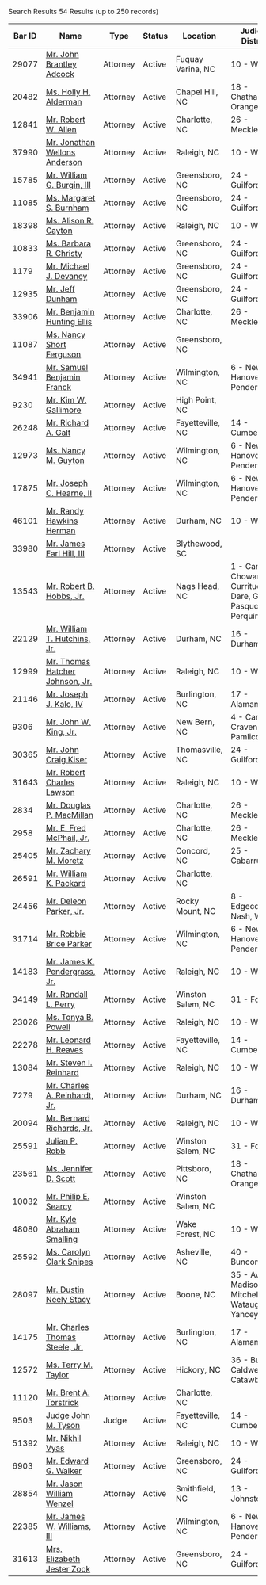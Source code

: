 Search Results 54 Results (up to 250 records)

| Bar ID | Name | Type | Status | Location | Judicial District |
| --- | --- | --- | --- | --- | --- |
| 29077 | [Mr. John Brantley Adcock](https://portal.ncbar.gov/Verification/viewer.aspx?ID=29077) | Attorney | Active | Fuquay Varina, NC | 10 - Wake |
| 20482 | [Ms. Holly H. Alderman](https://portal.ncbar.gov/Verification/viewer.aspx?ID=20482) | Attorney | Active | Chapel Hill, NC | 18 - Chatham, Orange |
| 12841 | [Mr. Robert W. Allen](https://portal.ncbar.gov/Verification/viewer.aspx?ID=12841) | Attorney | Active | Charlotte, NC | 26 - Mecklenburg |
| 37990 | [Mr. Jonathan Wellons Anderson](https://portal.ncbar.gov/Verification/viewer.aspx?ID=37990) | Attorney | Active | Raleigh, NC | 10 - Wake |
| 15785 | [Mr. William G. Burgin, III](https://portal.ncbar.gov/Verification/viewer.aspx?ID=15785) | Attorney | Active | Greensboro, NC | 24 - Guilford |
| 11085 | [Ms. Margaret S. Burnham](https://portal.ncbar.gov/Verification/viewer.aspx?ID=11085) | Attorney | Active | Greensboro, NC | 24 - Guilford |
| 18398 | [Ms. Alison R. Cayton](https://portal.ncbar.gov/Verification/viewer.aspx?ID=18398) | Attorney | Active | Raleigh, NC | 10 - Wake |
| 10833 | [Ms. Barbara R. Christy](https://portal.ncbar.gov/Verification/viewer.aspx?ID=10833) | Attorney | Active | Greensboro, NC | 24 - Guilford |
| 1179 | [Mr. Michael J. Devaney](https://portal.ncbar.gov/Verification/viewer.aspx?ID=1179) | Attorney | Active | Greensboro, NC | 24 - Guilford |
| 12935 | [Mr. Jeff Dunham](https://portal.ncbar.gov/Verification/viewer.aspx?ID=12935) | Attorney | Active | Greensboro, NC | 24 - Guilford |
| 33906 | [Mr. Benjamin Hunting Ellis](https://portal.ncbar.gov/Verification/viewer.aspx?ID=33906) | Attorney | Active | Charlotte, NC | 26 - Mecklenburg |
| 11087 | [Ms. Nancy Short Ferguson](https://portal.ncbar.gov/Verification/viewer.aspx?ID=11087) | Attorney | Active | Greensboro, NC |  |
| 34941 | [Mr. Samuel Benjamin Franck](https://portal.ncbar.gov/Verification/viewer.aspx?ID=34941) | Attorney | Active | Wilmington, NC | 6 - New Hanover, Pender |
| 9230 | [Mr. Kim W. Gallimore](https://portal.ncbar.gov/Verification/viewer.aspx?ID=9230) | Attorney | Active | High Point, NC |  |
| 26248 | [Mr. Richard A. Galt](https://portal.ncbar.gov/Verification/viewer.aspx?ID=26248) | Attorney | Active | Fayetteville, NC | 14 - Cumberland |
| 12973 | [Ms. Nancy M. Guyton](https://portal.ncbar.gov/Verification/viewer.aspx?ID=12973) | Attorney | Active | Wilmington, NC | 6 - New Hanover, Pender |
| 17875 | [Mr. Joseph C. Hearne, II](https://portal.ncbar.gov/Verification/viewer.aspx?ID=17875) | Attorney | Active | Wilmington, NC | 6 - New Hanover, Pender |
| 46101 | [Mr. Randy Hawkins Herman](https://portal.ncbar.gov/Verification/viewer.aspx?ID=46101) | Attorney | Active | Durham, NC | 10 - Wake |
| 33980 | [Mr. James Earl Hill, III](https://portal.ncbar.gov/Verification/viewer.aspx?ID=33980) | Attorney | Active | Blythewood, SC |  |
| 13543 | [Mr. Robert B. Hobbs, Jr.](https://portal.ncbar.gov/Verification/viewer.aspx?ID=13543) | Attorney | Active | Nags Head, NC | 1 - Camden, Chowan, Currituck, Dare, Gates, Pasquotank, Perquimans |
| 22129 | [Mr. William T. Hutchins, Jr.](https://portal.ncbar.gov/Verification/viewer.aspx?ID=22129) | Attorney | Active | Durham, NC | 16 - Durham |
| 12999 | [Mr. Thomas Hatcher Johnson, Jr.](https://portal.ncbar.gov/Verification/viewer.aspx?ID=12999) | Attorney | Active | Raleigh, NC | 10 - Wake |
| 21146 | [Mr. Joseph J. Kalo, IV](https://portal.ncbar.gov/Verification/viewer.aspx?ID=21146) | Attorney | Active | Burlington, NC | 17 - Alamance |
| 9306 | [Mr. John W. King, Jr.](https://portal.ncbar.gov/Verification/viewer.aspx?ID=9306) | Attorney | Active | New Bern, NC | 4 - Carteret, Craven, Pamlico |
| 30365 | [Mr. John Craig Kiser](https://portal.ncbar.gov/Verification/viewer.aspx?ID=30365) | Attorney | Active | Thomasville, NC | 24 - Guilford |
| 31643 | [Mr. Robert Charles Lawson](https://portal.ncbar.gov/Verification/viewer.aspx?ID=31643) | Attorney | Active | Raleigh, NC | 10 - Wake |
| 2834 | [Mr. Douglas P. MacMillan](https://portal.ncbar.gov/Verification/viewer.aspx?ID=2834) | Attorney | Active | Charlotte, NC | 26 - Mecklenburg |
| 2958 | [Mr. E. Fred McPhail, Jr.](https://portal.ncbar.gov/Verification/viewer.aspx?ID=2958) | Attorney | Active | Charlotte, NC | 26 - Mecklenburg |
| 25405 | [Mr. Zachary M. Moretz](https://portal.ncbar.gov/Verification/viewer.aspx?ID=25405) | Attorney | Active | Concord, NC | 25 - Cabarrus |
| 26591 | [Mr. William K. Packard](https://portal.ncbar.gov/Verification/viewer.aspx?ID=26591) | Attorney | Active | Charlotte, NC |  |
| 24456 | [Mr. Deleon Parker, Jr.](https://portal.ncbar.gov/Verification/viewer.aspx?ID=24456) | Attorney | Active | Rocky Mount, NC | 8 - Edgecombe, Nash, Wilson |
| 31714 | [Mr. Robbie Brice Parker](https://portal.ncbar.gov/Verification/viewer.aspx?ID=31714) | Attorney | Active | Wilmington, NC | 6 - New Hanover, Pender |
| 14183 | [Mr. James K. Pendergrass, Jr.](https://portal.ncbar.gov/Verification/viewer.aspx?ID=14183) | Attorney | Active | Raleigh, NC | 10 - Wake |
| 34149 | [Mr. Randall L. Perry](https://portal.ncbar.gov/Verification/viewer.aspx?ID=34149) | Attorney | Active | Winston Salem, NC | 31 - Forsyth |
| 23026 | [Ms. Tonya B. Powell](https://portal.ncbar.gov/Verification/viewer.aspx?ID=23026) | Attorney | Active | Raleigh, NC | 10 - Wake |
| 22278 | [Mr. Leonard H. Reaves](https://portal.ncbar.gov/Verification/viewer.aspx?ID=22278) | Attorney | Active | Fayetteville, NC | 14 - Cumberland |
| 13084 | [Mr. Steven I. Reinhard](https://portal.ncbar.gov/Verification/viewer.aspx?ID=13084) | Attorney | Active | Raleigh, NC | 10 - Wake |
| 7279 | [Mr. Charles A. Reinhardt, Jr.](https://portal.ncbar.gov/Verification/viewer.aspx?ID=7279) | Attorney | Active | Durham, NC | 16 - Durham |
| 20094 | [Mr. Bernard Richards, Jr.](https://portal.ncbar.gov/Verification/viewer.aspx?ID=20094) | Attorney | Active | Raleigh, NC | 10 - Wake |
| 25591 | [Julian P. Robb](https://portal.ncbar.gov/Verification/viewer.aspx?ID=25591) | Attorney | Active | Winston Salem, NC | 31 - Forsyth |
| 23561 | [Ms. Jennifer D. Scott](https://portal.ncbar.gov/Verification/viewer.aspx?ID=23561) | Attorney | Active | Pittsboro, NC | 18 - Chatham, Orange |
| 10032 | [Mr. Philip E. Searcy](https://portal.ncbar.gov/Verification/viewer.aspx?ID=10032) | Attorney | Active | Winston Salem, NC |  |
| 48080 | [Mr. Kyle Abraham Smalling](https://portal.ncbar.gov/Verification/viewer.aspx?ID=48080) | Attorney | Active | Wake Forest, NC | 10 - Wake |
| 25592 | [Ms. Carolyn Clark Snipes](https://portal.ncbar.gov/Verification/viewer.aspx?ID=25592) | Attorney | Active | Asheville, NC | 40 - Buncombe |
| 28097 | [Mr. Dustin Neely Stacy](https://portal.ncbar.gov/Verification/viewer.aspx?ID=28097) | Attorney | Active | Boone, NC | 35 - Avery, Madison, Mitchell, Watauga, Yancey |
| 14175 | [Mr. Charles Thomas Steele, Jr.](https://portal.ncbar.gov/Verification/viewer.aspx?ID=14175) | Attorney | Active | Burlington, NC | 17 - Alamance |
| 12572 | [Ms. Terry M. Taylor](https://portal.ncbar.gov/Verification/viewer.aspx?ID=12572) | Attorney | Active | Hickory, NC | 36 - Burke, Caldwell, Catawba |
| 11120 | [Mr. Brent A. Torstrick](https://portal.ncbar.gov/Verification/viewer.aspx?ID=11120) | Attorney | Active | Charlotte, NC |  |
| 9503 | [Judge John M. Tyson](https://portal.ncbar.gov/Verification/viewer.aspx?ID=9503) | Judge | Active | Fayetteville, NC | 14 - Cumberland |
| 51392 | [Mr. Nikhil Vyas](https://portal.ncbar.gov/Verification/viewer.aspx?ID=645162) | Attorney | Active | Raleigh, NC | 10 - Wake |
| 6903 | [Mr. Edward G. Walker](https://portal.ncbar.gov/Verification/viewer.aspx?ID=6903) | Attorney | Active | Greensboro, NC | 24 - Guilford |
| 28854 | [Mr. Jason William Wenzel](https://portal.ncbar.gov/Verification/viewer.aspx?ID=28854) | Attorney | Active | Smithfield, NC | 13 - Johnston |
| 22385 | [Mr. James W. Williams, III](https://portal.ncbar.gov/Verification/viewer.aspx?ID=22385) | Attorney | Active | Wilmington, NC | 6 - New Hanover, Pender |
| 31613 | [Mrs. Elizabeth Jester Zook](https://portal.ncbar.gov/Verification/viewer.aspx?ID=31613) | Attorney | Active | Greensboro, NC | 24 - Guilford |